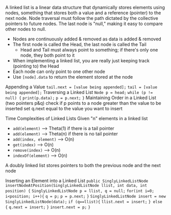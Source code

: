A linked list is a linear data structure that dynamically stores elements using nodes, something that stores both a value and a reference (pointer) to the next node. Node traversal must follow the path dictated by the collective pointers to future nodes. The last node is "null," making it easy to compare other nodes to null.
- Nodes are continuously added & removed as data is added & removed
- The first node is called the Head, the last node is called the Tail
	- Head and Tail must always point to something; if there's only one node, they both point to it
- When implementing a linked list, you are really just keeping track (pointing to) the Head
- Each node can only point to one other node
- Use `[node].data` to return the element stored at the node

Appending a Value
	`tail.next = [value being appended];`
	`tail = [value being appended];`
Traversing a Linked List
	`Node p = head;`
	`while (p != null) {`
		`print(p.data);`
		`p = p.next;`
	`}`
Maintaining Order in a Linked List (two pointers p&q)
	check if p points to a node greater than the value to be inserted
	set q.next equal to the value you want to insert


Time Complexities of Linked Lists
	Given "n" elements in a linked list
- `add(element)` --> Theta(1)    if there is a tail pointer
- `add(element)` --> Theta(n)    if there is no tail pointer
- `add(index, element)` --> O(n)
- `get(index)` --> O(n)
- `remove(index)` --> O(n)
- `indexOf(element)` --> O(n)

A doubly linked list stores pointers to both the previous node and the next node

Inserting an Element into a Linked List
`public SinglyLinkedListNode insertNodeAtPosition(SinglyLinkedListNode llist, int data, int position) {`
	`SinglyLinkedListNode p = llist, q = null;`
	`for(int i=0; i<position; i++){`
		`q = p;`
		`p = p.next;`
	`}`
	`SinglyLinkedListNode insert = new SinglyLinkedListNode(data);`
	`if (q==llist){`
		`llist.next = insert;`
	`} else {`
		`q.next = insert;`
	`}`
	`insert.next = p;`
`}`
